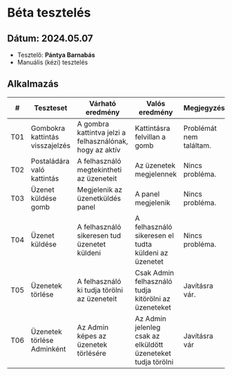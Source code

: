 # Béta tesztelés

## **Dátum:** 2024.05.07
 - Tesztelő: **Pántya Barnabás**
 - Manuális (kézi) tesztelés

## Alkalmazás

| # | Teszteset | Várható eredmény | Valós eredmény | Megjegyzés |
|------------|------------|---------------|--------------------|------------|
| T01 | Gombokra kattintás visszajelzés | A gombra kattintva jelzi a felhasználónak, hogy az aktív | Kattintásra felvillan a gomb | Problémát nem találtam. |
| T02 | Postaládára való kattintás | A felhasználó megtekintheti az üzeneteit | Az üzenetek megjelennek | Nincs probléma. |
| T03 | Üzenet küldése gomb | Megjelenik az üzenetküldés panel | A panel megjelenik | Nincs probléma. |
| T04 | Üzenet küldése | A felhasználó sikeresen tud üzenetet küldeni | A felhasználó sikeresen el tudta küldeni az üzenetet| Nincs probléma. |
| T05 | Üzenetek törlése | A felhasználó ki tudja törölni az üzeneteit | Csak Admin felhasználó tudja kitörölni az üzeneteket| Javításra vár. |
| T06 | Üzenetek törlése Adminként | Az Admin képes az üzenetek törlésére | Az Admin jelenleg csak az elküldött üzeneteket tudja törölni | Javításra vár |

